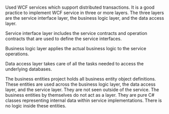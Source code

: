 Used WCF services which support distributed transactions.
It is a good practice to implement WCF service in three or more layers. The three layers are the service interface layer, the business logic layer, and the data access layer.

Service interface layer includes the service contracts and operation contracts that are used to define the service interfaces.

Business logic layer applies the actual business logic to the service operations.

Data access layer takes care of all the tasks needed to access the underlying databases.

The business entities project holds all business entity object definitions. These entities are used across the business logic layer, the data access layer, and the service layer. They are not seen outside of the service. 
The business entities by themselves do not act as a layer. They are pure C# classes representing internal data within service implementations. There is no logic inside these entities.
